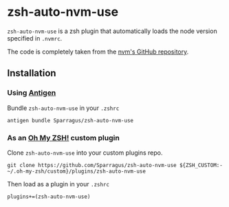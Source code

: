 # zsh-auto-nvm-use

`zsh-auto-nvm-use` is a zsh plugin that automatically loads the node version specified in `.nvmrc`.

The code is completely taken from the [nvm's GitHub repository](https://github.com/creationix/nvm#zsh).

## Installation

### Using [Antigen](https://github.com/zsh-users/antigen)
Bundle `zsh-auto-nvm-use` in your `.zshrc`
```
antigen bundle Sparragus/zsh-auto-nvm-use
```

### As an [Oh My ZSH!](https://github.com/robbyrussell/oh-my-zsh) custom plugin
Clone `zsh-auto-nvm-use` into your custom plugins repo.

```
git clone https://github.com/Sparragus/zsh-auto-nvm-use ${ZSH_CUSTOM:-~/.oh-my-zsh/custom}/plugins/zsh-auto-nvm-use
```

Then load as a plugin in your `.zshrc`

```
plugins+=(zsh-auto-nvm-use)
```
